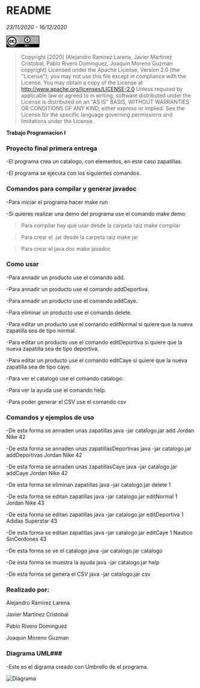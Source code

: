 # README #
*23/11/2020 - 16/12/2020*  

![Copyrith](Copyrith.png)
>Copyright [2020] (Alejandro Ramirez Larena, Javier Martinez Cristobal, Pablo Rivero Dominguez, Joaquin Moreno Guzman copyright)
Licensed under the Apache License, Version 2.0 (the "License");
you may not use this file except in compliance with the License.
You may obtain a copy of the License at
http://www.apache.org/licenses/LICENSE-2.0
Unless required by applicable law or agreed to in writing, software
distributed under the License is distributed on an "AS IS" BASIS,
WITHOUT WARRANTIES OR CONDITIONS OF ANY KIND, either express or implied.
See the License for the specific language governing permissions and
limitations under the License.  

**Trabajo Programacion I**

### Proyecto final primera entrega ###

-El programa crea un catalogo, con elementos, en este caso zapatillas.  

-El programa se ejecuta con los siguientes comandos.

### Comandos para compilar y generar javadoc ###

-Para iniciar el programa hacer make run

-Si quieres realizar una demo del programa use el comando make demo

>Para compilar hay que usar desde la carpeta raiz make compilar  

>Para crear el .jar desde la carpeta raiz make jar  

>Para crear el java doc make javadoc  



### Como usar ###
-Para annadir un producto use el comando add. 

-Para annadir un producto use el comando addDeportiva.

-Para annadir un producto use el comando addCaye.

-Para eliminar un producto use el comando delete. 

-Para editar un producto use el comando editNormal si quiere que la nueva zapatilla sea de tipo normal. 

-Para editar un producto use el comando editDeportiva si quiere que la nueva zapatilla sea de tipo deportiva. 

-Para editar un producto use el comando editCaye si quiere que la nueva zapatilla sea de tipo caye. 

-Para ver el catalogo use el comando catalogo.  

-Para ver la ayuda use el comando help.  

-Para poder generar el CSV use el comando csv

### Comandos y ejemplos de uso ###
-De esta forma se annaden unas zapatillas java -jar catalogo.jar add Jordan Nike 42 

-De esta forma se annaden unas zapatillasDeportivas java -jar catalogo.jar addDeportivas Jordan Nike 42

-De esta forma se annaden unas zapatillasCaye java -jar catalogo.jar addCaye Jordan Nike 42 

-De esta forma se eliminan zapatillas java -jar catalogo.jar delete 1 

-De esta forma se editan zapatillas java -jar catalogo.jar editNormal 1 Jordan Nike 43 

-De esta forma se editan zapatillas java -jar catalogo.jar editDeportiva 1 Adidas Superstar 43 

-De esta forma se editan zapatillas java -jar catalogo.jar editCaye 1 Nautico SinCordones 43 

-De esta forma se ve el catalogo java -jar catalogo.jar catalogo   

-De esta forma se muestra la ayuda java -jar catalogo.jar help 

-De esta forma se genera el CSV java -jar catalogo.jar csv



### Realizado por:

Alejandro Ramirez Larena  

Javier Martinez Cristobal  

Pablo Rivero Dominguez

Joaquin Moreno Guzman  

### Diagrama UML###

-Este es el digrama creado con Umbrello de el programa.  

![Diagrama](diagramaFinal.png)
 

